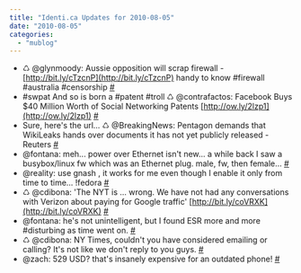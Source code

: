 ```yaml
---
title: "Identi.ca Updates for 2010-08-05"
date: "2010-08-05"
categories: 
  - "mublog"
---
```


- ♺ @glynmoody: Aussie opposition will scrap firewall - [http://bit.ly/cTzcnP](http://bit.ly/cTzcnP) handy to know #firewall #australia #censorship [#](http://identi.ca/notice/45140156)
- #swpat And so is born a #patent #troll ♺ @contrafactos: Facebook Buys $40 Million Worth of Social Networking Patents [http://ow.ly/2lzp1](http://ow.ly/2lzp1) [#](http://identi.ca/notice/45165547)
- Sure, here's the url... ♺ @BreakingNews: Pentagon demands that WikiLeaks hands over documents it has not yet publicly released - Reuters [#](http://identi.ca/notice/45165596)
- @fontana: meh... power over Ethernet isn't new... a while back I saw a busybox/linux fw which was an Ethernet plug. male, fw, then female... [#](http://identi.ca/notice/45165839)
- @reality: use gnash , it works for me even though I enable it only from time to time... !fedora [#](http://identi.ca/notice/45166859)
- ♺ @cdibona: 'The NYT is ... wrong. We have not had any conversations with Verizon about paying for Google traffic' [http://bit.ly/coVRXK](http://bit.ly/coVRXK) [#](http://identi.ca/notice/45172842)
- @fontana: he's not unintelligent, but I found ESR more and more #disturbing as time went on. [#](http://identi.ca/notice/45173460)
- ♺ @cdibona: NY Times, couldn't you have considered emailing or calling? It's not like we don't reply to you guys. [#](http://identi.ca/notice/45174197)
- @zach: 529 USD? that's insanely expensive for an outdated phone! [#](http://identi.ca/notice/45174915)
